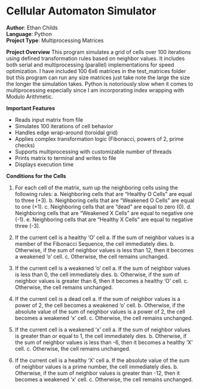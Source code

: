 # Cellular Automaton Simulator

**Author**: Ethan Childs  
**Language**: Python  
**Project Type**: Multiprocessing Matrices

**Project Overview**
This program simulates a grid of cells over 100 iterations using defined transformation rules based on neighbor values. 
It includes both serial and multiprocessing (parallel) implementations for speed optimization.
I have included 100 6x6 matrices in the test_matrices folder but this program can run any size matrices just take note
the large the size the longer the simulation takes.
Python is notoriously slow when it comes to multiprocessing especially since I am incorporating index
wrapping with Modulo Arithmetic.

**Important Features**
- Reads input matrix from file
- Simulates 100 iterations of cell behavior
- Handles edge wrap-around (toroidal grid)
- Applies complex transformation logic (Fibonacci, powers of 2, prime checks)
- Supports multiprocessing with customizable number of threads
- Prints matrix to terminal and writes to file
- Displays execution time

**Conditions for the Cells**
1. For each cell of the matrix, sum up the neighboring cells using the following rules:
    a. Neighboring cells that are “Healthy O Cells” are equal to three (+3).
    b. Neighboring cells that are “Weakened O Cells” are equal to one (+1).
    c. Neighboring cells that are “dead” are equal to zero (0).
    d. Neighboring cells that are “Weakened X Cells” are equal to negative one (-1).
    e. Neighboring cells that are “Healthy X Cells” are equal to negative three (-3).

2. If the current cell is a healthy ‘O’ cell
   a. If the sum of neighbor values is a member of the Fibonacci Sequence, the cell immediately dies.
   b. Otherwise, if the sum of neighbor values is less than 12, then it becomes a weakened ‘o’ cell.
   c. Otherwise, the cell remains unchanged.

3. If the current cell is a weakened ‘o’ cell
   a. If the sum of neighbor values is less than 0, the cell immediately dies.
   b. Otherwise, if the sum of neighbor values is greater than 6, then it becomes a healthy ‘O’ cell.
   c. Otherwise, the cell remains unchanged.

4. If the current cell is a dead cell
   a. If the sum of neighbor values is a power of 2, the cell becomes a weakened ‘o’ cell.
   b. Otherwise, if the absolute value of the sum of neighbor values is a power of 2, the cell becomes
   a weakened ‘x’ cell.
   c. Otherwise, the cell remains unchanged.

5. If the current cell is a weakened ‘x’ cell
   a. If the sum of neighbor values is greater than or equal to 1, the cell immediately dies.
   b. Otherwise, if the sum of neighbor values is less than -6, then it becomes a healthy ‘X’ cell.
   c. Otherwise, the cell remains unchanged.

6. If the current cell is a healthy ‘X’ cell
   a. If the absolute value of the sum of neighbor values is a prime number, the cell immediately dies.
   b. Otherwise, if the sum of neighbor values is greater than -12, then it becomes a weakened ‘x’
   cell.
   c. Otherwise, the cell remains unchanged.


